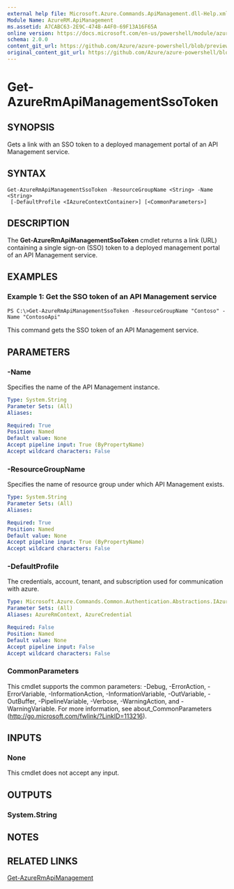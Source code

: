 ```yaml
---
external help file: Microsoft.Azure.Commands.ApiManagement.dll-Help.xml
Module Name: AzureRM.ApiManagement
ms.assetid: A7CABC63-2E9C-474B-A4F0-69F13A16F65A
online version: https://docs.microsoft.com/en-us/powershell/module/azurerm.apimanagement/get-azurermapimanagementssotoken
schema: 2.0.0
content_git_url: https://github.com/Azure/azure-powershell/blob/preview/src/ResourceManager/ApiManagement/Commands.ApiManagement/help/Get-AzureRmApiManagementSsoToken.md
original_content_git_url: https://github.com/Azure/azure-powershell/blob/preview/src/ResourceManager/ApiManagement/Commands.ApiManagement/help/Get-AzureRmApiManagementSsoToken.md
---
```


# Get-AzureRmApiManagementSsoToken

## SYNOPSIS
Gets a link with an SSO token to a deployed management portal of an API Management service.

## SYNTAX

```
Get-AzureRmApiManagementSsoToken -ResourceGroupName <String> -Name <String>
 [-DefaultProfile <IAzureContextContainer>] [<CommonParameters>]
```

## DESCRIPTION
The **Get-AzureRmApiManagementSsoToken** cmdlet returns a link (URL) containing a single sign-on (SSO) token to a deployed management portal of an API Management service.

## EXAMPLES

### Example 1: Get the SSO token of an API Management service
```
PS C:\>Get-AzureRmApiManagementSsoToken -ResourceGroupName "Contoso" -Name "ContosoApi"
```

This command gets the SSO token of an API Management service.

## PARAMETERS

### -Name
Specifies the name of the API Management instance.

```yaml
Type: System.String
Parameter Sets: (All)
Aliases:

Required: True
Position: Named
Default value: None
Accept pipeline input: True (ByPropertyName)
Accept wildcard characters: False
```

### -ResourceGroupName
Specifies the name of resource group under which API Management exists.

```yaml
Type: System.String
Parameter Sets: (All)
Aliases:

Required: True
Position: Named
Default value: None
Accept pipeline input: True (ByPropertyName)
Accept wildcard characters: False
```

### -DefaultProfile
The credentials, account, tenant, and subscription used for communication with azure.
 
```yaml
Type: Microsoft.Azure.Commands.Common.Authentication.Abstractions.IAzureContextContainer
Parameter Sets: (All)
Aliases: AzureRmContext, AzureCredential

Required: False
Position: Named
Default value: None
Accept pipeline input: False
Accept wildcard characters: False
```

### CommonParameters
This cmdlet supports the common parameters: -Debug, -ErrorAction, -ErrorVariable, -InformationAction, -InformationVariable, -OutVariable, -OutBuffer, -PipelineVariable, -Verbose, -WarningAction, and -WarningVariable. For more information, see about_CommonParameters (http://go.microsoft.com/fwlink/?LinkID=113216).

## INPUTS

### None
This cmdlet does not accept any input.

## OUTPUTS

### System.String

## NOTES

## RELATED LINKS

[Get-AzureRmApiManagement](./Get-AzureRmApiManagement.md)


